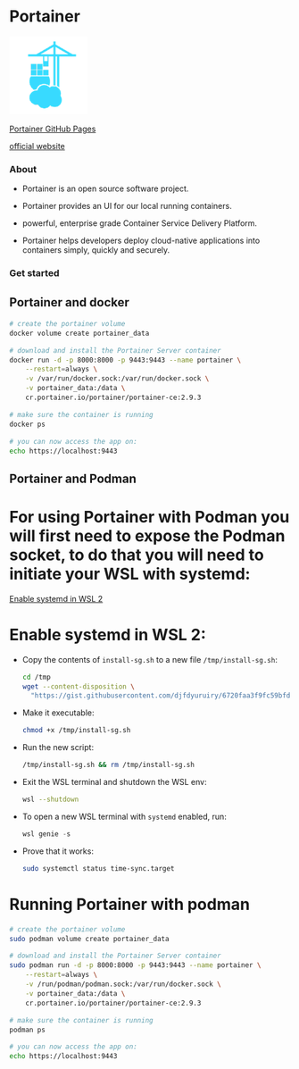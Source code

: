 # Portainer
![podman](../images/portainer.png)

[Portainer GitHub Pages](https://github.com/portainer/portainer)

[official website](https://www.portainer.io/)

### About
- Portainer is an open source software project.

- Portainer provides an UI for our local running containers.

- powerful, enterprise grade Container Service Delivery Platform.

- Portainer helps developers deploy cloud-native applications into containers simply, quickly and securely.


### Get started

## Portainer and docker

```sh
# create the portainer volume
docker volume create portainer_data
```

```sh
# download and install the Portainer Server container
docker run -d -p 8000:8000 -p 9443:9443 --name portainer \
    --restart=always \
    -v /var/run/docker.sock:/var/run/docker.sock \
    -v portainer_data:/data \
    cr.portainer.io/portainer/portainer-ce:2.9.3
```

```sh
# make sure the container is running
docker ps
```

```sh
# you can now access the app on:
echo https://localhost:9443
```

## Portainer and Podman

# For using Portainer with Podman you will first need to expose the Podman socket, to do that you will need to initiate your WSL with systemd: 

[Enable systemd in WSL 2](https://gist.github.com/djfdyuruiry/6720faa3f9fc59bfdf6284ee1f41f950)

# Enable systemd in WSL 2:

- Copy the contents of `install-sg.sh` to a new file `/tmp/install-sg.sh`:

  ```bash
  cd /tmp
  wget --content-disposition \
    "https://gist.githubusercontent.com/djfdyuruiry/6720faa3f9fc59bfdf6284ee1f41f950/raw/952347f805045ba0e6ef7868b18f4a9a8dd2e47a/install-sg.sh"
  ```

- Make it executable:

  ```bash
  chmod +x /tmp/install-sg.sh
  ```

- Run the new script:

  ```bash
  /tmp/install-sg.sh && rm /tmp/install-sg.sh
  ```

- Exit the WSL terminal and shutdown the WSL env:

  ```bash
  wsl --shutdown
  ```

- To open a new WSL terminal with `systemd` enabled, run:

  ```powershell
  wsl genie -s
  ```

- Prove that it works:

  ```bash
  sudo systemctl status time-sync.target
  ```

# Running Portainer with podman
```sh
# create the portainer volume
sudo podman volume create portainer_data
```

```sh
# download and install the Portainer Server container
sudo podman run -d -p 8000:8000 -p 9443:9443 --name portainer \
    --restart=always \
    -v /run/podman/podman.sock:/var/run/docker.sock \
    -v portainer_data:/data \
    cr.portainer.io/portainer/portainer-ce:2.9.3
```

```sh
# make sure the container is running
podman ps
```

```sh
# you can now access the app on:
echo https://localhost:9443
```
